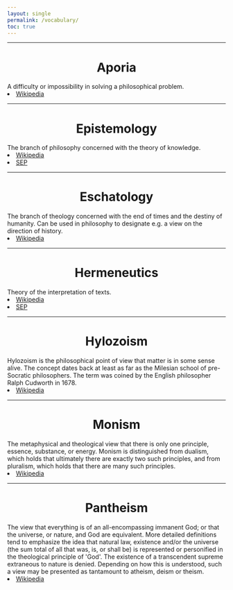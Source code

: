 ```yaml
---
layout: single
permalink: /vocabulary/
toc: true
---
```


<hr class="rounded">
<h1 align="center" id="aporia">Aporia</h1>
A difficulty or impossibility in solving a philosophical problem.
<li><a href="https://en.wikipedia.org/wiki/aporia">Wikipedia</a></li>

<hr class="rounded">
<h1 align="center" id="epistemology">Epistemology</h1>
The branch of philosophy concerned with the theory of knowledge.
<li><a href="https://en.wikipedia.org/wiki/Epistemology">Wikipedia</a></li>
<li><a href="https://plato.stanford.edu/entries/epistemology/">SEP</a></li>

<hr class="rounded">
<h1 align="center" id="eschatology">Eschatology</h1>
The branch of theology concerned with the end of times and the destiny of humanity. Can be used in philosophy to designate e.g. a view on the direction of history. 
<li><a href="https://en.wikipedia.org/wiki/Eschatology">Wikipedia</a></li>

<hr class="rounded">
<h1 align="center" id="hermeneutics">Hermeneutics</h1>
Theory of the interpretation of texts.
<li><a href="https://en.wikipedia.org/wiki/Hermeneutics">Wikipedia</a></li>
<li><a href="https://plato.stanford.edu/entries/hermeneutics/">SEP</a></li>

<hr class="rounded">
<H1 align="center" id="hylozoism">Hylozoism</H1>
Hylozoism is the philosophical point of view that matter is in some sense alive. The concept dates back at least as far as the Milesian school of pre-Socratic philosophers. The term was coined by the English philosopher Ralph Cudworth in 1678. 
<li><a href="https://en.wikipedia.org/wiki/Hylozoism">Wikipedia</a></li>

<hr class="rounded">
<H1 align="center" id="monism">Monism</H1>
The metaphysical and theological view that there is only one principle, essence, substance, or energy. Monism is distinguished from dualism, which holds that ultimately there are exactly two such principles, and from pluralism, which holds that there are many such principles.
<li><a href="https://en.wikipedia.org/wiki/Monism">Wikipedia</a></li>

<hr class="rounded">
<H1 align="center" id="pantheism">Pantheism</H1>
The view that everything is of an all-encompassing immanent God; or that the universe, or nature, and God are equivalent. More detailed definitions tend to emphasize the idea that natural law, existence and/or the universe (the sum total of all that was, is, or shall be) is represented or personified in the theological principle of 'God'. The existence of a transcendent supreme extraneous to nature is denied. Depending on how this is understood, such a view may be presented as tantamount to atheism, deism or theism.
<li><a href="https://en.wikipedia.org/wiki/Pantheism">Wikipedia</a></li>
